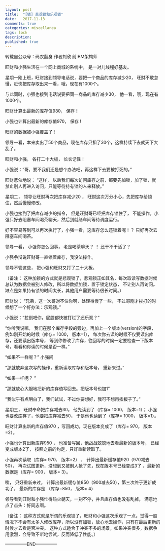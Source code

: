 ```yaml
---
layout: post
title:  "[锁] 悲观锁和乐观锁"
date:   2017-11-13
comments: true
categories: miscellanea
tags: lock
description:
published: true
---
```


转载自公众号：码农翻身
作者刘欣    前IBM架构师


旺财和小强生活在一个网上商城的系统中， 是一对儿线程好基友。 

星期一刚上班，旺财接到领导电话说，要把一个商品的库存减少20， 旺财不敢怠慢，赶快把库存取出来一看，哦，现在有1000个。

与此同时，小强也接到电话说要把同一商品的库存减少30， 他一看，哦，现在有1000个。

旺财计算出最新的库存值980， 保存！

小强也计算出最新的库存值970， 保存 !  

旺财的数据被小强覆盖了！

领导一看，本来卖出了50个商品，现在库存只扣了30个，这样持续下去就天下大乱了。 

旺财和小强， 各打二十大板， 长长记性！

小强说：“哥，要不我们还是想个办法吧，再这样下去要被打死的。”

旺财悲催地说： “这样， 以后我们每次访问库存之前，都要先加锁，加了锁，就禁止别人再进入访问，只能等待持有锁的人来释放。”

星期二， 领导让旺财再次把库存减少20 ， 旺财这次万分小心，先把库存给锁住，然后慢慢修改。 

小强也接到了把库存减少的指令， 但是旺财哥已经把库存锁住了， 不能操作，小强只好去阻塞车间喝茶聊天，然后到就绪车间等待调度运行。 

好不容易等到可以再次执行了，小强一看，这库存怎么还锁着呢！？ 只好再次去阻塞车间喝茶。 

领导一看， 小强你怎么回事， 老是喝茶聊天？ ！  还干不干活了？

小强争辩说旺财哥一直锁着库存，我没法操作。

领导不管这些， 把小强和旺财又打了二十大板。 

（备注： 这种加锁的方式就是悲观锁了，悲观锁正如其名，每次取读写数据时候总认为数据会被别人修改，所以将数据加锁，置于锁定状态， 不让别人再访问。缺点是如果持有锁的时间太长，其他用户需要等待很长时间。）

旺财说： “兄弟，这一次哥对不住你啊，处理得慢了一些， 不过哥刚才挨打的时候想了一个好办法：乐观锁。”

小强说：“拉倒吧你，屁股都快被打烂了还乐观？”

“你听我说嘛， 我们在那个库存字段的旁边，再加上一个版本(version)的字段， 例如刚开始的时候（库存= 1000， 版本=1）， 每次你去读的时候不仅要读出库存，还要读出版本号， 等到你修改了库存，往回写的时候一定要检查一下版本号，看看和你读的时候是否一样。”

“如果不一样呢？”  小强问

“那就放弃这次写的操作，重新读取库存和版本号， 重新来过。”

“如果一样呢？ ”

“那就放心大胆地把新的库存值写回去。把版本号也加1”

“我似乎有点明白了，我们试试，不过你要想好，我可不想再挨板子了。”

星期三， 旺财奉命把库存减去30， 他先读到了（库存= 1000， 版本=1）；  小强也要改库存了，他要把库存减去50， 于是他也读到了（库存= 1000， 版本=1）。 

旺财计算出新的库存值970 ，写回成功，现在版本变成了（库存= 970， 版本=2）。 

小强也计算出新库存950 ， 也准备写回，他战战兢兢地去看最新的版本号， 已经变成版本2了， 按照之前的约定，只好重新读取了。

小强再次读取（库存= 970， 版本=2） ， 计算出最新缓存值920（970减去50）， 再次试图更新，没想到又被别人抢了先，现在版本号已经变成3了 ，最新的数据是（库存= 900， 版本= 3）。

唉， 只好重新来过， 计算出最新缓存值850（900减去50），第三次终于更新成功了， 最新的库存是 （库存=850， 版本= 4）

领导看到旺财和小强忙得热火朝天，一刻不停，并且库存值也没有乱掉， 满意地点了点头：好同志啊。

（备注： 这种方式就是所谓的乐观锁了，旺财和小强这次乐观了一点，觉得一般情况下不会有太多人修改库存，所以没有加锁，放心地去操作，只有在最后更新的时候才去看是否冲突。 这种方式适合于冲突不多的场景，如果冲突很多，数据争用激烈，会导致不断地尝试，反而降低了性能。）




—————END—————

